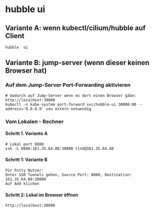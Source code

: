 # hubble ui 

## Variante A: wenn kubectl/cilium/hubble auf Client 

```
hubble  ui 
```

## Variante B: jump-server (wenn dieser keinen Browser hat)

### Auf dem Jump-Server Port-Forwarding aktivieren 

```
# dadurch auf Jump-Server wenn es dort einen Browser gäbe: http://localhost:30080
kubectl -n kube-system port-forward svc/hubble-ui 30080:80 --address='0.0.0.0' von extern notwendig 
```


### Vom Lokalen - Rechner  

#### Schritt 1. Variante A 

```
# Lokal port 8080 
ssh -L 8080:161.35.64.88:30080 tlnX@161.35.64.88
```

#### Schritt 1: Variante B 

```
Für Putty Nutzer:
Unter SSH Tunnels gehen, Source Port: 8080, Destination: 161.35.64.88:30080
Auf Add klicken
```

#### Schritt 2: Lokal im Browser öffnen 

```
http://localhost:30080
```
